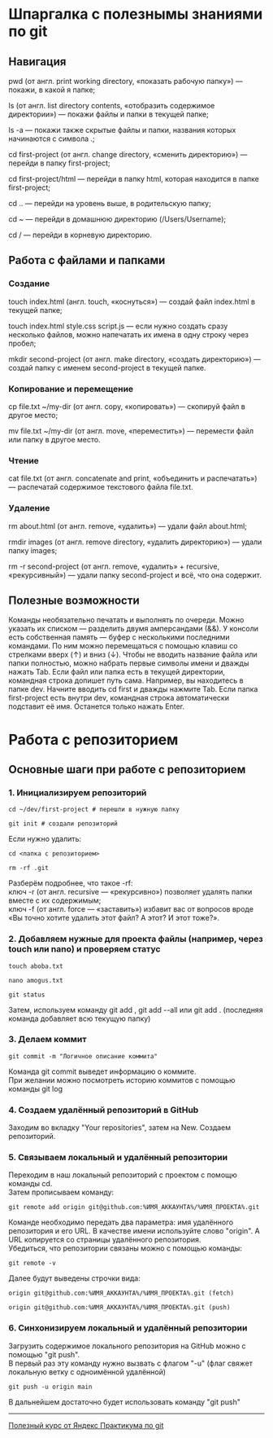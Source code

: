 # Шпаргалка с полезнымы знаниями по git

## Навигация

pwd (от англ. print working directory, «показать рабочую папку») — покажи, в какой я папке;

ls (от англ. list directory contents, «отобразить содержимое директории») — покажи файлы и папки в текущей папке;

ls -a — покажи также скрытые файлы и папки, названия которых начинаются с символа .;

cd first-project (от англ. change directory, «сменить директорию») — перейди в папку first-project;

cd first-project/html — перейди в папку html, которая находится в папке first-project;

cd .. — перейди на уровень выше, в родительскую папку;

cd ~ — перейди в домашнюю директорию (/Users/Username);

cd / — перейди в корневую директорию.


## Работа с файлами и папками

### Создание
touch index.html (англ. touch, «коснуться») — создай файл index.html в текущей папке;

touch index.html style.css script.js — если нужно создать сразу несколько файлов, можно напечатать их имена в одну строку через пробел;

mkdir second-project (от англ. make directory, «создать директорию») — создай папку с именем second-project в текущей папке.

### Копирование и перемещение
cp file.txt ~/my-dir (от англ. copy, «копировать») — скопируй файл в другое место;

mv file.txt ~/my-dir (от англ. move, «переместить») — перемести файл или папку в другое место.
### Чтение
cat file.txt (от англ. concatenate and print, «объединить и распечатать») — распечатай содержимое текстового файла file.txt.
### Удаление
rm about.html (от англ. remove, «удалить») — удали файл about.html;

rmdir images (от англ. remove directory, «удалить директорию») — удали папку images;

rm -r second-project (от англ. remove, «удалить» + recursive, «рекурсивный») — удали папку second-project и всё, что она содержит.
## Полезные возможности

Команды необязательно печатать и выполнять по очереди. Можно указать их списком — разделить двумя амперсандами (&&).
У консоли есть собственная память — буфер с несколькими последними командами. По ним можно перемещаться с помощью клавиш со стрелками вверх (↑) и вниз (↓).
Чтобы не вводить название файла или папки полностью, можно набрать первые символы имени и дважды нажать Tab. Если файл или папка есть в текущей директории, командная строка допишет путь сама.
Например, вы находитесь в папке dev. Начните вводить cd first и дважды нажмите Tab. Если папка first-project есть внутри dev, командная строка автоматически подставит её имя. Останется только нажать Enter.

# Работа с репозиторием

## Основные шаги при работе с репозиторием

### 1. Инициализируем репозиторий  
```
cd ~/dev/first-project # перешли в нужную папку  

git init # создали репозиторий
```

Если нужно удалить:  
```
cd <папка с репозиторием>

rm -rf .git
```  
Разберём подробнее, что такое -rf:  
ключ -r (от англ. recursive — «рекурсивно») позволяет удалять папки вместе с их содержимым;  
ключ -f (от англ. force — «заставить») избавит вас от вопросов вроде «Вы точно хотите удалить этот файл? А этот? И этот тоже?».  

### 2. Добавляем нужные для проекта файлы (например, через touch или nano) и проверяем статус
```
touch aboba.txt

nano amogus.txt

git status
```

Затем, используем команду git add <filename>, git add --all или git add . (последняя команда добавляет всю текущую папку)

### 3. Делаем коммит
```
git commit -m "Логичное описание коммита"
```  
Команда git commit выведет информацию о коммите.  
При желании можно посмотреть историю коммитов с помощью команды git log

### 4. Создаем удалённый репозиторий в GitHub

Заходим во вкладку "Your repositories", затем на New. Создаем репозиторий.

### 5. Связываем локальный и удалённый репозитории

Переходим в наш локальный репозиторий с проектом с помощю команды cd.  
Затем прописываем команду:  
```
git remote add origin git@github.com:%ИМЯ_АККАУНТА%/%ИМЯ_ПРОЕКТА%.git
```   
Команде необходимо передать два параметра: имя удалённого репозитория и его URL. В качестве имени используйте слово "origin". А URL копируется со страницы удалённого репозитория.  
Убедиться, что репозитории связаны можно с помощью команды:
```
git remote -v
```
Далее будут выведены строчки вида:
```
origin git@github.com:%ИМЯ_АККАУНТА%/%ИМЯ_ПРОЕКТА%.git (fetch)

origin git@github.com:%ИМЯ_АККАУНТА%/%ИМЯ_ПРОЕКТА%.git (push)
```

### 6. Синхонизируем локальный и удалённый репозитории

Загрузить содержимое локального репозитория на GitHub можно с помощью "git push".  
В первый раз эту команду нужно вызвать с флагом "-u" (флаг свяжет локальную ветку с одноимённой удалённой)
```
git push -u origin main
```  

В дальнейшем достаточно будет использовать команду "git push"

----  

[Полезный курс от Яндекс Практикума по git](https://practicum.yandex.ru/profile/git-basics)
